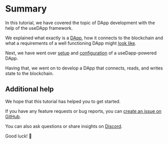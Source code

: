# Summary

In this tutorial, we have covered the topic of DApp development with the help of the useDApp framework.

We explained what exactly is a [DApp](./DApp), how it connects to the blockchain and what a requirements of a well functioning DApp might [look like](./Dapp%20Requirements).

Next, we have went over [setup](./Setup) and [configuration](./Config) of a useDapp-powered DApp.

Having that, we went on to develop a DApp that connects, reads, and writes state to the blockchain.

## Additional help

We hope that this tutorial has helped you to get started.

If you have any feature requests or bug reports, you can [create an issue on GitHub](https://github.com/TrueFiEng/useDApp/issues/new/choose).

You can also ask questions or share insights on [Discord](https://discord.com/invite/cSSmtdq7jr).

Good luck! 🙂
